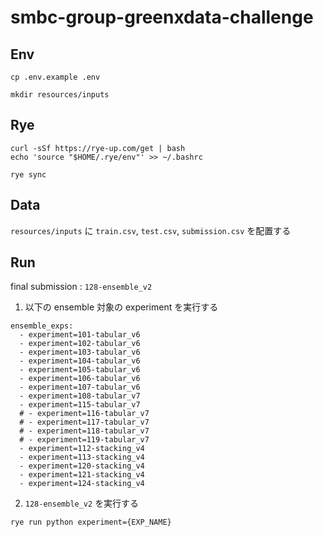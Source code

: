 # smbc-group-greenxdata-challenge

## Env
```
cp .env.example .env
```
```
mkdir resources/inputs
```

## Rye
```
curl -sSf https://rye-up.com/get | bash
echo 'source "$HOME/.rye/env"' >> ~/.bashrc
```
```
rye sync
```

## Data
`resources/inputs` に `train.csv`, `test.csv`, `submission.csv` を配置する

## Run
final submission : `128-ensemble_v2`

1. 以下の ensemble 対象の experiment を実行する
```
ensemble_exps:
  - experiment=101-tabular_v6
  - experiment=102-tabular_v6
  - experiment=103-tabular_v6
  - experiment=104-tabular_v6
  - experiment=105-tabular_v6
  - experiment=106-tabular_v6
  - experiment=107-tabular_v6
  - experiment=108-tabular_v7
  - experiment=115-tabular_v7
  # - experiment=116-tabular_v7
  # - experiment=117-tabular_v7
  # - experiment=118-tabular_v7
  # - experiment=119-tabular_v7
  - experiment=112-stacking_v4
  - experiment=113-stacking_v4
  - experiment=120-stacking_v4
  - experiment=121-stacking_v4
  - experiment=124-stacking_v4  
```
2. `128-ensemble_v2` を実行する

```
rye run python experiment={EXP_NAME}
```